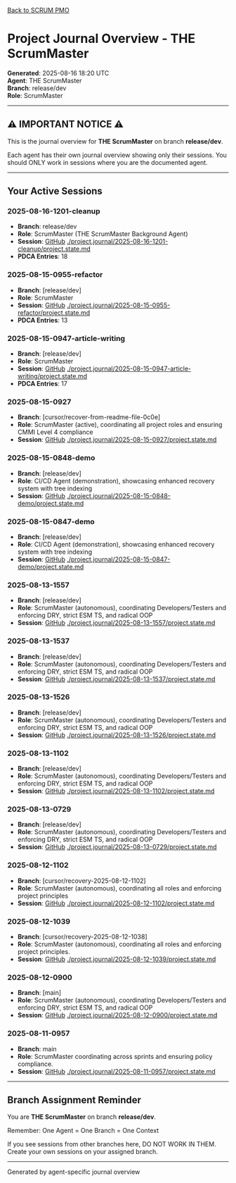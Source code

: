 [Back to SCRUM PMO](../index.md)

# Project Journal Overview - THE ScrumMaster

**Generated**: 2025-08-16 18:20 UTC  
**Agent**: THE ScrumMaster  
**Branch**: release/dev  
**Role**: ScrumMaster

---

## ⚠️ IMPORTANT NOTICE ⚠️

This is the journal overview for **THE ScrumMaster** on branch **release/dev**.

Each agent has their own journal overview showing only their sessions.
You should ONLY work in sessions where you are the documented agent.

---

## Your Active Sessions

### 2025-08-16-1201-cleanup
- **Branch**: release/dev
- **Role**: ScrumMaster (THE ScrumMaster Background Agent)
- **Session**: [GitHub](https://github.com/Cerulean-Circle-GmbH/Web4Articles/blob/release/dev/scrum.pmo/project.journal/2025-08-16-1201-cleanup/project.state.md) [./project.journal/2025-08-16-1201-cleanup/project.state.md](./project.journal/2025-08-16-1201-cleanup/project.state.md)
- **PDCA Entries**: 18

### 2025-08-15-0955-refactor
- **Branch**: [release/dev]
- **Role**: ScrumMaster
- **Session**: [GitHub](https://github.com/Cerulean-Circle-GmbH/Web4Articles/blob/release/dev/scrum.pmo/project.journal/2025-08-15-0955-refactor/project.state.md) [./project.journal/2025-08-15-0955-refactor/project.state.md](./project.journal/2025-08-15-0955-refactor/project.state.md)
- **PDCA Entries**: 13

### 2025-08-15-0947-article-writing
- **Branch**: [release/dev]
- **Role**: ScrumMaster
- **Session**: [GitHub](https://github.com/Cerulean-Circle-GmbH/Web4Articles/blob/release/dev/scrum.pmo/project.journal/2025-08-15-0947-article-writing/project.state.md) [./project.journal/2025-08-15-0947-article-writing/project.state.md](./project.journal/2025-08-15-0947-article-writing/project.state.md)
- **PDCA Entries**: 17

### 2025-08-15-0927
- **Branch**: [cursor/recover-from-readme-file-0c0e]
- **Role**: ScrumMaster (active), coordinating all project roles and ensuring CMMI Level 4 compliance
- **Session**: [GitHub](https://github.com/Cerulean-Circle-GmbH/Web4Articles/blob/release/dev/scrum.pmo/project.journal/2025-08-15-0927/project.state.md) [./project.journal/2025-08-15-0927/project.state.md](./project.journal/2025-08-15-0927/project.state.md)

### 2025-08-15-0848-demo
- **Branch**: [release/dev]
- **Role**: CI/CD Agent (demonstration), showcasing enhanced recovery system with tree indexing
- **Session**: [GitHub](https://github.com/Cerulean-Circle-GmbH/Web4Articles/blob/release/dev/scrum.pmo/project.journal/2025-08-15-0848-demo/project.state.md) [./project.journal/2025-08-15-0848-demo/project.state.md](./project.journal/2025-08-15-0848-demo/project.state.md)

### 2025-08-15-0847-demo
- **Branch**: [release/dev]
- **Role**: CI/CD Agent (demonstration), showcasing enhanced recovery system with tree indexing
- **Session**: [GitHub](https://github.com/Cerulean-Circle-GmbH/Web4Articles/blob/release/dev/scrum.pmo/project.journal/2025-08-15-0847-demo/project.state.md) [./project.journal/2025-08-15-0847-demo/project.state.md](./project.journal/2025-08-15-0847-demo/project.state.md)

### 2025-08-13-1557
- **Branch**: [release/dev]
- **Role**: ScrumMaster (autonomous), coordinating Developers/Testers and enforcing DRY, strict ESM TS, and radical OOP
- **Session**: [GitHub](https://github.com/Cerulean-Circle-GmbH/Web4Articles/blob/release/dev/scrum.pmo/project.journal/2025-08-13-1557/project.state.md) [./project.journal/2025-08-13-1557/project.state.md](./project.journal/2025-08-13-1557/project.state.md)

### 2025-08-13-1537
- **Branch**: [release/dev]
- **Role**: ScrumMaster (autonomous), coordinating Developers/Testers and enforcing DRY, strict ESM TS, and radical OOP
- **Session**: [GitHub](https://github.com/Cerulean-Circle-GmbH/Web4Articles/blob/release/dev/scrum.pmo/project.journal/2025-08-13-1537/project.state.md) [./project.journal/2025-08-13-1537/project.state.md](./project.journal/2025-08-13-1537/project.state.md)

### 2025-08-13-1526
- **Branch**: [release/dev]
- **Role**: ScrumMaster (autonomous), coordinating Developers/Testers and enforcing DRY, strict ESM TS, and radical OOP
- **Session**: [GitHub](https://github.com/Cerulean-Circle-GmbH/Web4Articles/blob/release/dev/scrum.pmo/project.journal/2025-08-13-1526/project.state.md) [./project.journal/2025-08-13-1526/project.state.md](./project.journal/2025-08-13-1526/project.state.md)

### 2025-08-13-1102
- **Branch**: [release/dev]
- **Role**: ScrumMaster (autonomous), coordinating Developers/Testers and enforcing DRY, strict ESM TS, and radical OOP
- **Session**: [GitHub](https://github.com/Cerulean-Circle-GmbH/Web4Articles/blob/release/dev/scrum.pmo/project.journal/2025-08-13-1102/project.state.md) [./project.journal/2025-08-13-1102/project.state.md](./project.journal/2025-08-13-1102/project.state.md)

### 2025-08-13-0729
- **Branch**: [release/dev]
- **Role**: ScrumMaster (autonomous), coordinating Developers/Testers and enforcing DRY, strict ESM TS, and radical OOP
- **Session**: [GitHub](https://github.com/Cerulean-Circle-GmbH/Web4Articles/blob/release/dev/scrum.pmo/project.journal/2025-08-13-0729/project.state.md) [./project.journal/2025-08-13-0729/project.state.md](./project.journal/2025-08-13-0729/project.state.md)

### 2025-08-12-1102
- **Branch**: [cursor/recovery-2025-08-12-1102]
- **Role**: ScrumMaster (autonomous), coordinating all roles and enforcing project principles
- **Session**: [GitHub](https://github.com/Cerulean-Circle-GmbH/Web4Articles/blob/release/dev/scrum.pmo/project.journal/2025-08-12-1102/project.state.md) [./project.journal/2025-08-12-1102/project.state.md](./project.journal/2025-08-12-1102/project.state.md)

### 2025-08-12-1039
- **Branch**: [cursor/recovery-2025-08-12-1038]
- **Role**: ScrumMaster (autonomous), coordinating all roles and enforcing project principles.
- **Session**: [GitHub](https://github.com/Cerulean-Circle-GmbH/Web4Articles/blob/release/dev/scrum.pmo/project.journal/2025-08-12-1039/project.state.md) [./project.journal/2025-08-12-1039/project.state.md](./project.journal/2025-08-12-1039/project.state.md)

### 2025-08-12-0900
- **Branch**: [main]
- **Role**: ScrumMaster (autonomous), coordinating Developers/Testers and enforcing DRY, strict ESM TS, and radical OOP
- **Session**: [GitHub](https://github.com/Cerulean-Circle-GmbH/Web4Articles/blob/release/dev/scrum.pmo/project.journal/2025-08-12-0900/project.state.md) [./project.journal/2025-08-12-0900/project.state.md](./project.journal/2025-08-12-0900/project.state.md)

### 2025-08-11-0957
- **Branch**: main
- **Role**: ScrumMaster coordinating across sprints and ensuring policy compliance.
- **Session**: [GitHub](https://github.com/Cerulean-Circle-GmbH/Web4Articles/blob/release/dev/scrum.pmo/project.journal/2025-08-11-0957/project.state.md) [./project.journal/2025-08-11-0957/project.state.md](./project.journal/2025-08-11-0957/project.state.md)


---

## Branch Assignment Reminder

You are **THE ScrumMaster** on branch **release/dev**.

Remember: One Agent = One Branch = One Context

If you see sessions from other branches here, DO NOT WORK IN THEM.
Create your own sessions on your assigned branch.

---

Generated by agent-specific journal overview
